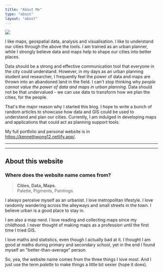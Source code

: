 ```yaml
---
title: "About Me"
type: "about"
layout: "about"
---
```


![](/images/propic.jpg)
<!-- <img src="/images/propic.jpg" zoom="30%" class="propic"> -->

I like maps, geospatial data, analysis and visualisation. I like to understand our cities through the above the tools. I am trained as an urban planner, while I strongly believe data and maps help to shape our cities into better places.

Data should be a strong and effective communication tool that everyone in the city could understand. However, in my days as an urban planning student and researcher, I frequently feel the power of data and maps are thrown into an abandoned land in the field. I can't stop thinking why *people cannot value the power of data and maps in urban planning*. Data should not be that undervalued - we can use data to transform how we plan the cities, for the people.

That's the major reason why I started this blog. I hope to write a bunch of random articles to showcase how data and GIS could be used to understand and plan our cities. Currently, I am indulged in developing maps and applications that could act as planning support tools.

My full portfolio and personal website is in https://kennethwong12.netlify.app/.

---

<!-- Things in this blog falls into the following categories:

### 1. Technical Article

Learning note to explain technical concepts like format of YAML etc. Similar to those ubiquitous posts you will see in software developers' blog.

https://pjchender.blogspot.com/2015/03/cssmultiple-selectorsspace.html

### 2. Understanding GIS concepts

Also learning notes, yet focused on the theoretical concepts.

### 3. Map Essays

Map and data essays, journal like articles. Those you will see on Washington Post/New York Times.

### 4. How-to-make Tutorial

A how-to-make, step-by-step tutorial for making maps and charts. It will some something like below:

https://anitagraser.com/2016/12/18/details-of-good-flow-maps/

### 5. Behind the scene

I created project and want to write a longer explanation then README (e.g. motivation behind, the processes during the development). Or there needs some additional explanations. -->

---

## About this website

### Where does the website name comes from?

> **Cities, Data, Maps.**  
> Palette, Pigments, Paintings.

I always perceive myself as an urbanist. I love metropolitan lifestyle. I love randomly wandering across the alleyways and small streets in the town. I believe urban is a good place to stay in.

I am also a map nerd. I love reading and collecting maps since my childhood. I never thought of making maps as a profession until the first time I tried GIS.

I love maths and statistics, even though I actually bad at it. I thought I am good at maths during primary and secondary school, yet in the end I found myself an "better-than-average" person.

So, yea, the website name comes from the three things I love most. And I just use the term *palette* to make things a little bit sexier (hope it does).
